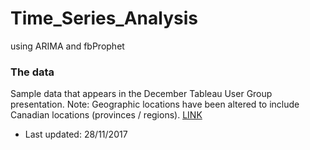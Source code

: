 # Time_Series_Analysis
using ARIMA and fbProphet

### The data
Sample data that appears in the December Tableau User Group presentation.  Note: Geographic locations have been altered to include Canadian locations (provinces / regions).
[LINK](https://community.tableau.com/s/question/0D54T00000CWeX8SAL/sample-superstore-sales-excelxls)
* Last updated: 28/11/2017
